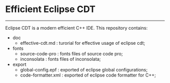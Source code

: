 # Efficient Eclipse CDT

***

Eclipse CDT is a modern efficient C\++ IDE. This repository contains:

- doc
	- effective-cdt.md : turorial for effective usage of eclipse cdt;
- fonts
	- source-code-pro : fonts files of source code pro;
	- inconsolata : fonts files of inconsolata;
- export
	- global-config.epf : exported of eclipse global configurations;
	- code-formatter.xml : exported of eclipse code formatter for C\++;

